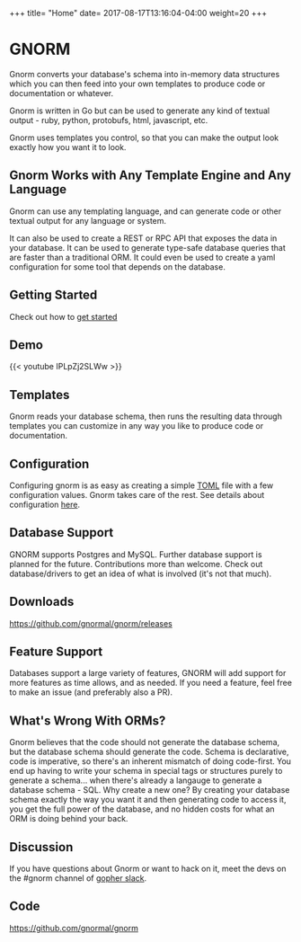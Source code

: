 +++
title= "Home"
date= 2017-08-17T13:16:04-04:00
weight=20
+++
# GNORM

Gnorm converts your database's schema into in-memory data structures which you
can then feed into your own templates to produce code or documentation or
whatever. 

Gnorm is written in Go but can be used to generate any kind of textual output -
ruby, python, protobufs, html, javascript, etc.

Gnorm uses templates you control, so that you can make the output look exactly
how you want it to look.  

## Gnorm Works with Any Template Engine and Any Language

Gnorm can use any templating language, and can generate code or other textual
output for any language or system.  

It can also be used to create a REST or RPC API that exposes the data in your
database.  It can be used to generate type-safe database queries that are faster than a
traditional ORM.  It could even be used to create a yaml configuration for some tool
that depends on the database.

## Getting Started

Check out how to [get started](/getting-started)

## Demo

{{< youtube IPLpZj2SLWw >}}

## Templates

Gnorm reads your database schema, then runs the resulting data through templates
you can customize in any way you like to produce code or documentation.

## Configuration

Configuring gnorm is as easy as creating a simple
[TOML](https://github.com/toml-lang/toml) file with a few configuration values.
Gnorm takes care of the rest.  See details about configuration
[here](/cli/configuration).

## Database Support

GNORM supports Postgres and MySQL.  Further database support is planned for the
future.  Contributions more than welcome.  Check out database/drivers to get an
idea of what is involved (it's not that much). 

## Downloads

https://github.com/gnormal/gnorm/releases

## Feature Support

Databases support a large variety of features, GNORM will add support for more
features as time allows, and as needed.  If you need a feature, feel free to
make an issue (and preferably also a PR).

## What's Wrong With ORMs?

Gnorm believes that the code should not generate the database schema, but the
database schema should generate the code.  Schema is declarative, code is
imperative, so there's an inherent mismatch of doing code-first.  You end up
having to write your schema in special tags or structures purely to generate a
schema... when there's already a langauge to generate a database schema - SQL.
Why create a new one?  By creating your database schema exactly the way you want
it and then generating code to access it, you get the full power of the
database, and no hidden costs for what an ORM is doing behind your back.

## Discussion

If you have questions about Gnorm or want to hack on it, meet the devs on the #gnorm 
channel of [gopher slack](https://gophers.slack.com/).

## Code

https://github.com/gnormal/gnorm